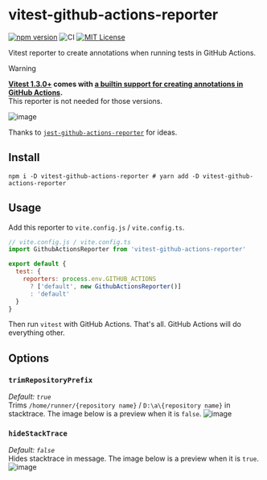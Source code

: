 # vitest-github-actions-reporter

[![npm version](https://badge.fury.io/js/vitest-github-actions-reporter.svg)](https://badge.fury.io/js/vitest-github-actions-reporter) ![CI](https://github.com/sapphi-red/vitest-github-actions-reporter/workflows/CI/badge.svg) [![MIT License](http://img.shields.io/badge/license-MIT-blue.svg?style=flat)](LICENSE)

Vitest reporter to create annotations when running tests in GitHub Actions.

> [!WARNING]
> **[Vitest 1.3.0+](https://github.com/vitest-dev/vitest/releases/tag/v1.3.0) comes with [a builtin support for creating annotations in GitHub Actions](https://vitest.dev/guide/reporters.html#github-actions-reporter).**  
> This reporter is not needed for those versions.

![image](https://user-images.githubusercontent.com/49056869/162130129-137511a1-9df4-4431-af88-5626d66f587a.png)

Thanks to [`jest-github-actions-reporter`](https://github.com/cschleiden/jest-github-actions-reporter) for ideas.

## Install

```shell
npm i -D vitest-github-actions-reporter # yarn add -D vitest-github-actions-reporter
```

## Usage

Add this reporter to `vite.config.js` / `vite.config.ts`.

```js
// vite.config.js / vite.config.ts
import GithubActionsReporter from 'vitest-github-actions-reporter'

export default {
  test: {
    reporters: process.env.GITHUB_ACTIONS
      ? ['default', new GithubActionsReporter()]
      : 'default'
  }
}
```

Then run `vitest` with GitHub Actions.
That's all. GitHub Actions will do everything other.

## Options

### `trimRepositoryPrefix`

_Default: `true`_  
Trims `/home/runner/{repository name}` / `D:\a\{repository name}` in stacktrace.
The image below is a preview when it is `false`.
![image](https://user-images.githubusercontent.com/49056869/162126739-a3daf5a2-ff37-46c5-b128-bb890fbcf05a.png)

### `hideStackTrace`

_Default: `false`_  
Hides stacktrace in message.
The image below is a preview when it is `true`.
![image](https://user-images.githubusercontent.com/49056869/156354039-750a6194-eb76-4adb-bbd6-7c2b65ec80a4.png)
